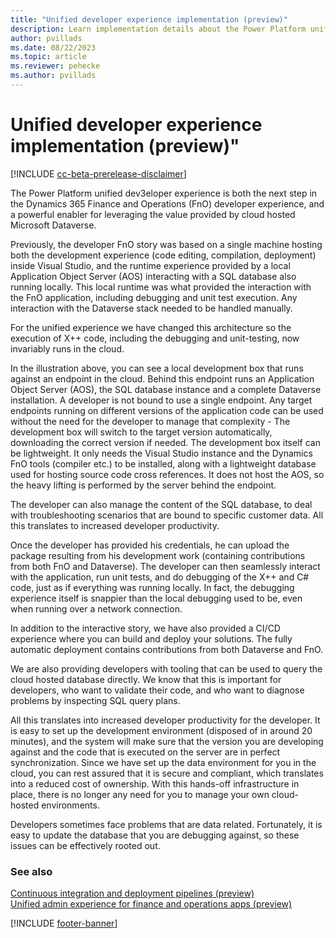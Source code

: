 ```yaml
---
title: "Unified developer experience implementation (preview)"
description: Learn implementation details about the Power Platform unified developer experience.
author: pvillads
ms.date: 08/22/2023
ms.topic: article
ms.reviewer: pehecke
ms.author: pvillads
---
```


# Unified developer experience implementation (preview)"

[!INCLUDE [cc-beta-prerelease-disclaimer](../../includes/cc-beta-prerelease-disclaimer.md)]

The Power Platform unified dev3eloper experience is both the next step in the Dynamics 365 Finance and Operations (FnO) developer experience, and a powerful enabler for leveraging the value provided by cloud hosted Microsoft Dataverse.

Previously, the developer FnO story was based on a single machine hosting both the development experience (code editing, compilation, deployment) inside Visual Studio, and the runtime experience provided by a local Application Object Server (AOS) interacting with a SQL database also running locally. This local runtime was what provided the interaction with the FnO application, including debugging and unit test execution. Any interaction with the Dataverse stack needed to be handled manually.

For the unified experience we have changed this architecture so the execution of X++ code, including the debugging and unit-testing, now invariably runs in the cloud.

<!--figure goes here-->

In the illustration above, you can see a local development box that runs against an endpoint in the cloud. Behind this endpoint runs an Application Object Server (AOS), the SQL database instance and a complete Dataverse installation. A developer is not bound to use a single endpoint. Any target endpoints running on different versions of the application code can be used without the need for the developer to manage that complexity - The development box will switch to the target version automatically, downloading the correct version if needed. The development box itself can be lightweight. It only needs the Visual Studio instance and the Dynamics FnO tools (compiler etc.) to be installed, along with a lightweight database used for hosting source code cross references. It does not host the AOS, so the heavy lifting is performed by the server behind the endpoint. 

 The developer can also manage the content of the SQL database, to deal with troubleshooting scenarios that are bound to specific customer data. All this translates to increased developer productivity. 

Once the developer has provided his credentials, he can upload the package resulting from his development work (containing contributions from both FnO and Dataverse). The developer can then seamlessly interact with the application, run unit tests, and do debugging of the X++ and C# code, just as if everything was running locally. In fact, the debugging experience itself is snappier than the local debugging used to be, even when running over a network connection. 

In addition to the interactive story, we have also provided a CI/CD experience where you can build and deploy your solutions. The fully automatic deployment contains contributions from both Dataverse and FnO. 

We are also providing developers with tooling that can be used to query the cloud hosted database directly. We know that this is important for developers, who want to validate their code, and who want to diagnose problems by inspecting SQL query plans. 

All this translates into increased developer productivity for the developer. It is easy to set up the development environment (disposed of in around 20 minutes), and the system will make sure that the version you are developing against and the code that is executed on the server are in perfect synchronization. Since we have set up the data environment for you in the cloud, you can rest assured that it is secure and compliant, which translates into a reduced cost of ownership. With this hands-off infrastructure in place, there is no longer any need for you to manage your own cloud-hosted environments. 

Developers sometimes face problems that are data related. Fortunately, it is easy to update the database that you are debugging against, so these issues can be effectively rooted out. 

### See also

[Continuous integration and deployment pipelines (preview)](cicd-pipeline.md)  
[Unified admin experience for finance and operations apps (preview)](../../admin/unified-experience/finance-operations-apps-overview.md)

[!INCLUDE [footer-banner](../../includes/footer-banner.md)]
